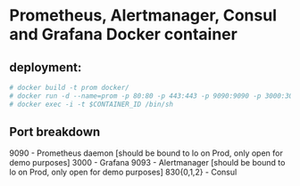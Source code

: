 # Prometheus, Alertmanager, Consul and Grafana Docker container


## deployment:
```sh
# docker build -t prom docker/
# docker run -d --name=prom -p 80:80 -p 443:443 -p 9090:9090 -p 3000:3000 -p 9093:9093 -p 8300:8300 -p 8301:8301 -p 8302:8302 prom
# docker exec -i -t $CONTAINER_ID /bin/sh
```

## Port breakdown
9090 - Prometheus daemon [should be bound to lo on Prod, only open for demo purposes]
3000 - Grafana
9093 - Alertmanager [should be bound to lo on Prod, only open for demo purposes]
830{0,1,2} - Consul
